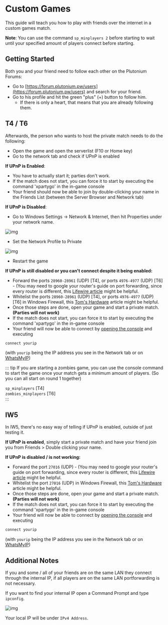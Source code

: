 # Custom Games

This guide will teach you how to play with friends over the internet in a custom games match.

**Note**: You can use the command `sp_minplayers 2` before starting to wait until your specified amount of players connect before starting.

## Getting Started

Both you and your friend need to follow each other on the Plutonium Forums:
- Go to [https://forum.plutonium.pw/users](https://forum.plutonium.pw/users) and search for your friend.
- Go to his profile and hit the green "plus" (+) button to follow him.
  - If there is only a heart, that means that you are already following them.

## T4 / T6

Afterwards, the person who wants to host the private match needs to do the following:
- Open the game and open the serverlist (F10 or Home key)
- Go to the network tab and check if UPnP is enabled

**If UPnP is Enabled**:
- You have to actually start it; parties don't work.
- If the match does not start, you can force it to start by executing the command 'xpartygo' in the in-game console
- Your friend should now be able to join by double-clicking your name in the Friends List (between the Server Browser and Network tab)

**If UPnP is Disabled**:
- Go to Windows Settings -> Network & Internet, then hit Properties under your network name.

![img](https://i.imgur.com/PnaSif4.png)

- Set the Network Profile to Private

![img](https://i.imgur.com/hC6G8QN.png)

- Restart the game

**If UPnP is still disabled or you can't connect despite it being enabled:**

- Forward the ports `28960-28961` (UDP) [T4], or ports `4976-4977` (UDP) [T6] - (You may need to google your router's guide on port forwarding, since every router is different, this [Lifewire article](https://www.lifewire.com/how-to-port-forward-4163829) might be helpful.
- Whitelist the ports `28960-28961` (UDP) [T4], or ports `4976-4977` (UDP) [T6] in Windows Firewall, this [Tom's Hardware](https://www.tomshardware.com/news/how-to-open-firewall-ports-in-windows-10,36451.html) article might be helpful.
- Once those steps are done, open your game and start a private match. **(Parties will not work)**
- If the match does not start, you can force it to start by executing the command 'xpartygo' in the in-game console
- Your friend will now be able to connect by [opening the console](opening-console) and executing

```cs
connect yourip
```

(with `yourip` being the IP address you see in the Network tab or on [WhatsMyIP](https://whatsmyip.com/))

::: tip
If you are starting a zombies game, you can use the console command to start the game once your match gets a minimum amount of players. (So you can all start on round 1 together)

`sp_minplayers` [T4]  
`zombies_minplayers` [T6]  
:::

## IW5

In IW5, there's no easy way of telling if UPnP is enabled, outside of just testing it.

**If UPnP is enabled**, simply start a private match and have your friend join you from Friends > Double clicking your name.

**If UPnP is disabled / is not working:**

- Forward the port `27016` (UDP) - (You may need to google your router's guide on port forwarding, since every router is different, this [Lifewire article](https://www.lifewire.com/how-to-port-forward-4163829) might be helpful.
- Whitelist the port `27016` (UDP) in Windows Firewall, this [Tom's Hardware](https://www.tomshardware.com/news/how-to-open-firewall-ports-in-windows-10,36451.html) article might be helpful.
- Once those steps are done, open your game and start a private match. **(Parties will not work)**
- If the match does not start, you can force it to start by executing the command 'xpartygo' in the in-game console
- Your friend will now be able to connect by [opening the console](opening-console) and executing

```cs
connect yourip
```

(with `yourip` being the IP address you see in the Network tab or on [WhatsMyIP](https://whatsmyip.com/))

## Additional Notes

If you and some / all of your friends are on the same LAN they connect through the internal IP, if all players are on the same LAN portforwarding is not necessary.

If you want to find your internal IP open a Command Prompt and type `ipconfig`.

![img](https://i.imgur.com/gUXeTOE.png)

Your local IP will be under `IPv4 Address`.
